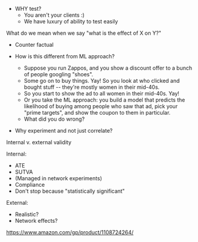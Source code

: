 - WHY test?
  - You aren't your clients :)
  - We have luxury of ability to test easily

What do we mean when we say "what is the effect of X on Y?"
  - Counter factual
  - How is this different from ML approach?
    - Suppose you run Zappos, and you show a discount offer to a bunch of people googling "shoes".
    - Some go on to buy things. Yay! So you look at who clicked and bought stuff -- they're mostly women in their mid-40s.
    - So you start to show the ad to all women in their mid-40s. Yay!
    - Or you take the ML approach: you build a model that predicts the likelihood of buying among people who saw that ad, pick your "prime targets", and show the coupon to them in particular.
    - What did you do wrong?


- Why experiment and not just correlate?

Internal v. external validity

Internal: 
  - ATE
  - SUTVA
  - (Managed in network experiments)
  - Compliance
  - Don't stop because "statistically significant"


External:
  - Realistic?
  - Network effects?

https://www.amazon.com/gp/product/1108724264/